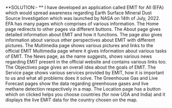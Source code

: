 **SOLUTION:-
**
I have developed an application called EMIT for All (EFA) which would spread awareness regarding Earth Surface Mineral Dust Source Investigation which was launched by NASA on 14th of July, 2022.
EFA has many pages which comprises of various information.
The Home page redirects to other pages via different buttons.
The About page gives detailed information about EMIT and how it functions. The page also gives information about various other perspectives about EMIT with different pictures.
The Multimedia page shows various pictures and links to the official EMIT Multimedia page where it gives information about various tasks of EMIT.
The News page, as the name suggests, shows various news regarding EMIT present in the official website and contains various links too.
The Objectives page gives an overall idea about the goals of EMIT.
The Service page shows various services provided by EMIT, how it is important to us and what all problems does it solve.
The Greenhouse Gas and Live Forecast pages show the data regarding greenhouse gases and live methane detection respectively in a map.
The Location page has a button which on clicked helps you choose countries (for now USA and India) and it displays the live EMIT data for the country chosen on the map.
